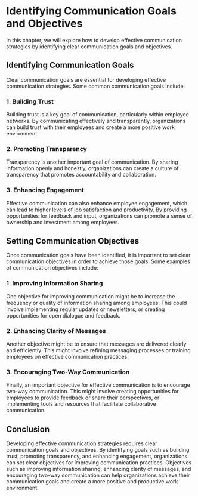 Identifying Communication Goals and Objectives
========================================================================================================

In this chapter, we will explore how to develop effective communication strategies by identifying clear communication goals and objectives.

Identifying Communication Goals
-------------------------------

Clear communication goals are essential for developing effective communication strategies. Some common communication goals include:

### 1. Building Trust

Building trust is a key goal of communication, particularly within employee networks. By communicating effectively and transparently, organizations can build trust with their employees and create a more positive work environment.

### 2. Promoting Transparency

Transparency is another important goal of communication. By sharing information openly and honestly, organizations can create a culture of transparency that promotes accountability and collaboration.

### 3. Enhancing Engagement

Effective communication can also enhance employee engagement, which can lead to higher levels of job satisfaction and productivity. By providing opportunities for feedback and input, organizations can promote a sense of ownership and investment among employees.

Setting Communication Objectives
--------------------------------

Once communication goals have been identified, it is important to set clear communication objectives in order to achieve those goals. Some examples of communication objectives include:

### 1. Improving Information Sharing

One objective for improving communication might be to increase the frequency or quality of information sharing among employees. This could involve implementing regular updates or newsletters, or creating opportunities for open dialogue and feedback.

### 2. Enhancing Clarity of Messages

Another objective might be to ensure that messages are delivered clearly and efficiently. This might involve refining messaging processes or training employees on effective communication practices.

### 3. Encouraging Two-Way Communication

Finally, an important objective for effective communication is to encourage two-way communication. This might involve creating opportunities for employees to provide feedback or share their perspectives, or implementing tools and resources that facilitate collaborative communication.

Conclusion
----------

Developing effective communication strategies requires clear communication goals and objectives. By identifying goals such as building trust, promoting transparency, and enhancing engagement, organizations can set clear objectives for improving communication practices. Objectives such as improving information sharing, enhancing clarity of messages, and encouraging two-way communication can help organizations achieve their communication goals and create a more positive and productive work environment.

